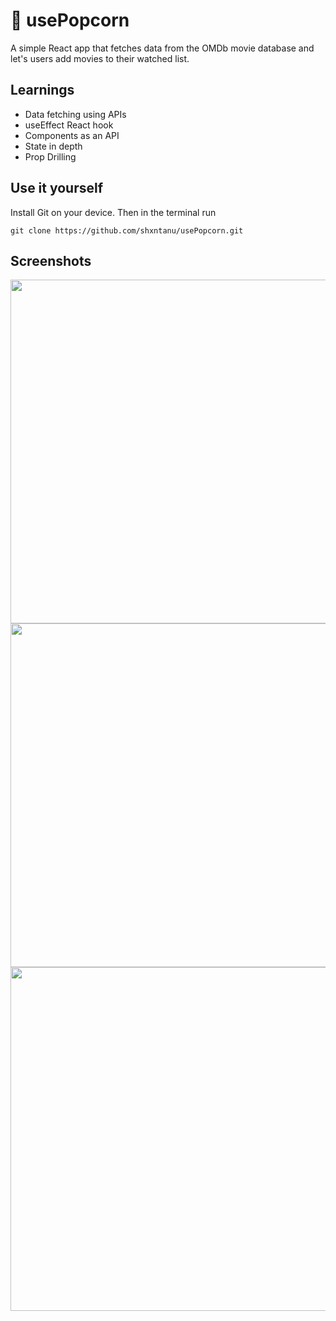 # 🍿 usePopcorn

A simple React app that fetches data from the OMDb movie database and let's users add movies to their watched list.

## Learnings
- Data fetching using APIs
- useEffect React hook
- Components as an API
- State in depth
- Prop Drilling

## Use it yourself
Install Git on your device. Then in the terminal run
```
git clone https://github.com/shxntanu/usePopcorn.git
```

## Screenshots

<img src="https://github.com/shxntanu/usePopcorn/blob/1bb57e9929b4b4be3b7fb50bb57b832cf34e29b0/public/usePopcorn-ss-1.png" height=550px>
<img src="https://github.com/shxntanu/usePopcorn/blob/1bb57e9929b4b4be3b7fb50bb57b832cf34e29b0/public/usePopcorn-ss-2.png" height=550px>
<img src="https://github.com/shxntanu/usePopcorn/blob/1bb57e9929b4b4be3b7fb50bb57b832cf34e29b0/public/usePopcorn-ss-3.png" height=550px>
